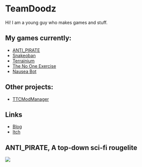 # TeamDoodz

Hi! I am a young guy who makes games and stuff. 

## My games currently:
- [ANTI_PIRATE](https://teamdoodz.itch.io/anti-pirate)
- [Snakeoban](https://teamdoodz.itch.io/snakeoban)
- [Terrainium](https://teamdoodz.itch.io/terrainium)
- [The No One Exercise](https://teamdoodz.itch.io/the-no-one-exercise)
- [Nausea Bot](https://teamdoodz.itch.io/nausea-bot)

## Other projects:

- [TTCModManager](https://github.com/TeamDoodz/TTCModManager)

## Links
- [Blog](blog/readme.md)
- [Itch](https://teamdoodz.itch.io/)

## ANTI_PIRATE, A top-down sci-fi rougelite

<a href="https://teamdoodz.itch.io/anti-pirate"><img src="images/antipirate1.PNG"/></a>

